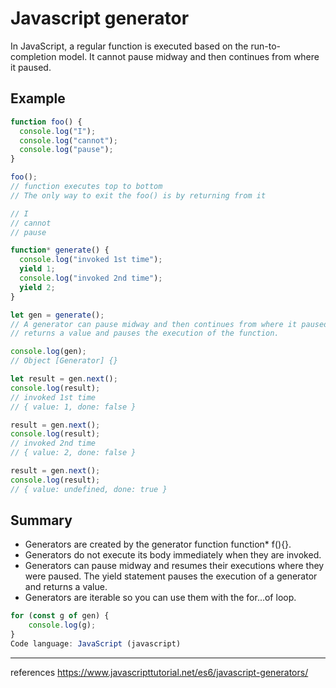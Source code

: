 # Javascript generator

In JavaScript, a regular function is executed based on the run-to-completion model. It cannot pause midway and then continues from where it paused.

## Example

```js
function foo() {
  console.log("I");
  console.log("cannot");
  console.log("pause");
}

foo();
// function executes top to bottom
// The only way to exit the foo() is by returning from it

// I
// cannot
// pause
```

```js
function* generate() {
  console.log("invoked 1st time");
  yield 1;
  console.log("invoked 2nd time");
  yield 2;
}

let gen = generate();
// A generator can pause midway and then continues from where it paused.
// returns a value and pauses the execution of the function.

console.log(gen);
// Object [Generator] {}

let result = gen.next();
console.log(result);
// invoked 1st time
// { value: 1, done: false }

result = gen.next();
console.log(result);
// invoked 2nd time
// { value: 2, done: false }

result = gen.next();
console.log(result);
// { value: undefined, done: true }
```

## Summary

- Generators are created by the generator function function\* f(){}.
- Generators do not execute its body immediately when they are invoked.
- Generators can pause midway and resumes their executions where they were paused. The yield statement pauses the execution of a generator and returns a value.
- Generators are iterable so you can use them with the for...of loop.

```js
for (const g of gen) {
    console.log(g);
}
Code language: JavaScript (javascript)

```

---

references
https://www.javascripttutorial.net/es6/javascript-generators/
